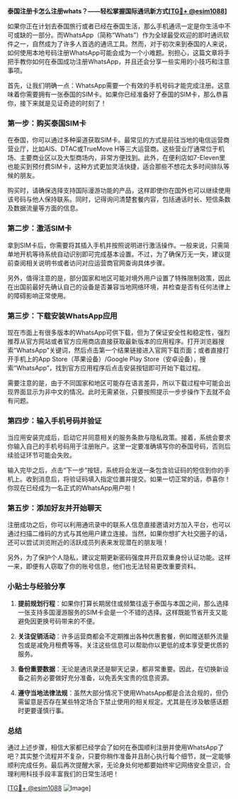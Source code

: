 **泰国注册卡怎么注册whats？——轻松掌握国际通讯新方式[[TG💪+ @esim1088](https://t.me/s/esim1088)]**

如果你正在计划去泰国旅行或者已经在泰国生活，那么手机通讯一定是你生活中不可或缺的一部分。而WhatsApp（简称“Whats”）作为全球最受欢迎的即时通讯软件之一，自然成为了许多人首选的通讯工具。然而，对于初次来到泰国的人来说，如何使用本地号码注册WhatsApp可能会成为一个小难题。别担心，这篇文章将手把手教你如何在泰国成功注册WhatsApp，并且还会分享一些实用的小技巧和注意事项。

首先，让我们明确一点：WhatsApp需要一个有效的手机号码才能完成注册。这意味着你需要拥有一张泰国的SIM卡。如果你已经准备好了泰国的SIM卡，那么恭喜你，接下来就是见证奇迹的时刻了！

### 第一步：购买泰国SIM卡

在泰国，你可以通过多种渠道获取SIM卡。最常见的方式是前往当地的电信运营商营业厅，比如AIS、DTAC或TrueMove H等三大运营商。这些营业厅通常位于机场、主要商业区以及大型商场内，非常方便找到。此外，在便利店如7-Eleven里也能买到预付费SIM卡，这种方式更加灵活快捷，适合那些不想花太多时间排队等候的朋友。

购买时，请确保选择支持国际漫游功能的产品，这样即使你在国外也可以继续使用该号码与他人保持联系。同时，记得询问清楚套餐内容，包括通话时长、短信条数及数据流量等方面的信息。

### 第二步：激活SIM卡

拿到SIM卡后，你需要将其插入手机并按照说明进行激活操作。一般来说，只需简单地开机等待系统自动识别即可完成基本设置。不过，为了确保万无一失，建议提前查阅相关说明书或者访问对应运营商官网查询具体步骤。

另外，值得注意的是，部分国家和地区可能对境外用户设置了特殊限制政策，因此在出国前最好先确认自己的设备是否兼容当地网络环境，并检查是否有任何法律上的障碍影响正常使用。

### 第三步：下载安装WhatsApp应用

现在市面上有很多版本的WhatsApp可供下载，但为了保证安全性和稳定性，强烈推荐从官方网站或者官方应用商店直接获取最新版本的应用程序。打开浏览器搜索“WhatsApp”关键词，然后点击第一个结果链接进入官网下载页面；或者直接打开手机上的App Store（苹果设备）/Google Play Store（安卓设备），搜索“WhatsApp”，找到官方应用程序后点击安装按钮即可开始下载过程。

需要注意的是，由于不同国家和地区可能存在语言差异，所以下载过程中可能会出现界面显示为非中文的情况。此时无需紧张，只要按照提示一步步操作下去就不会有问题。

### 第四步：输入手机号码并验证

当应用安装完成后，启动它并同意相关的服务条款与隐私政策。接着，系统会要求你输入自己的手机号码用于注册账户。这里一定要准确填写你的泰国号码，否则后续验证环节可能会失败。

输入完毕之后，点击“下一步”按钮，系统将会发送一条包含验证码的短信到你的手机上。收到消息后，将验证码填入指定位置并提交。如果一切正常的话，恭喜你！你现在已经成为一名正式的WhatsApp用户啦！

### 第五步：添加好友并开始聊天

注册成功之后，你可以利用通讯录中的联系人信息直接邀请对方加入平台，也可以通过扫描二维码的方式与其他用户建立连接。当然，如果你想扩大社交圈子的话，还可以尝试浏览附近的活跃成员列表来发现潜在的朋友哦！

另外，为了保护个人隐私，建议定期更新密码强度并开启双重身份认证功能。这样一来，即便有人窃取了你的账号信息，他们也无法轻易更改重要资料。

### 小贴士与经验分享

1. **提前规划行程**：如果你打算长期居住或频繁往返于泰国与本国之间，那么选择一张支持多国漫游服务的SIM卡会是一个不错的选择。这样既能节省开支又能避免因更换号码带来的不便。
   
2. **关注促销活动**：许多运营商都会不定期推出各种优惠套餐，例如赠送额外流量包或是减免月租费等等。关注这些信息可以帮助你以更低的成本享受更优质的服务。
   
3. **备份重要数据**：无论是通讯录还是聊天记录，都非常重要。因此，在切换新设备之前务必要做好充分准备，以免丢失宝贵的信息资源。
   
4. **遵守当地法律法规**：虽然大部分情况下使用WhatsApp都是合法合规的，但仍需留意是否存在某些特定场合下禁止使用的相关规定。尤其是在涉及敏感话题时更要谨慎行事。

### 总结

通过上述步骤，相信大家都已经学会了如何在泰国顺利注册并使用WhatsApp了吧？其实整个流程并不复杂，只要你稍作准备并且耐心执行每个细节，就一定能够顺利完成任务。最后再次提醒大家，无论身处何地都要始终牢记网络安全意识，合理利用科技手段丰富我们的日常生活吧！

[[TG💪+ @esim1088](https://t.me/s/esim1088) ![Image](https://i.postimg.cc/4NQfJmqS/Snipaste-2025-05-13-00-14-12.png)]